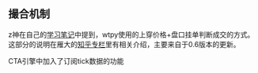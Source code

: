 ## 撮合机制

z神在自己的[学习笔记](https://zzzzhej.github.io/WonderTrader-Learning-Notes/2.%E6%9E%B6%E6%9E%84%E5%88%86%E6%9E%90/2.%E5%9F%BA%E6%9C%AC%E6%9E%B6%E6%9E%84.html#%E7%BB%84%E4%BB%B6%E7%A0%94%E7%A9%B6)中提到，wtpy使用的上穿价格+盘口挂单判断成交的方式。
这部分的说明在雁大的[知乎专栏](https://zhuanlan.zhihu.com/p/349167970)里有相关介绍，主要来自于0.6版本的更新。

CTA引擎中加入了订阅tick数据的功能




